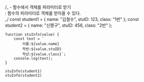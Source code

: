 /_ - 함수에서 객체를 파라미터로 받기  
 : 함수의 피라미터로 객체를 받아올 수 있다.  
_/
const student1 = {
name: "김철수",
stuID: 123,
class: "1반"
};
const student2 = {
name: "신짱구",
stuID: 456,
class: "2반"
};

    function stuInfo(value) {
        const text = `
            이름:${value.name}
            학번:${value.stuID}
            학년:${value.class}`;
        console.log(text);
    }

    stuInfo(student1)
    stuInfo(student2)
